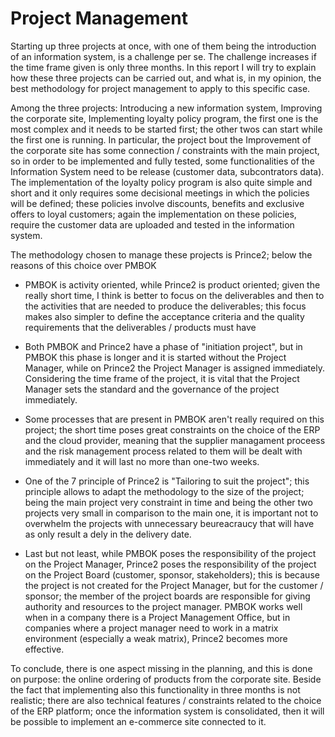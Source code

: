 # Project Management

Starting up three projects at once, with one of them being the introduction of an information system, is a challenge per se.
The challenge increases if the time frame given is only three months. In this report I will try to explain how these three projects can be carried out, and what is, in my opinion, the best methodology for project management to apply to this specific case.

Among the three projects: Introducing a new information system, Improving the corporate site, Implementing loyalty policy program, the first one is the most complex and it needs to be started first; the other twos can start while the first one is running. In particular, the project bout the Improvement of the corporate site has some connection / constraints with the main project, so in order to be implemented and fully tested, some functionalities of the Information System need to be release (customer data, subcontrators data). The implementation of the loyalty policy program is also quite simple and short and it only requires some decisional meetings in which the policies will be defined; these policies involve discounts, benefits and exclusive offers to loyal customers; again the implementation on these policies, require the customer data are uploaded and tested in the information system.


The methodology chosen to manage these projects is Prince2; below the reasons of this choice over PMBOK
- PMBOK is activity oriented, while Prince2 is product oriented; given the really short time, I think is better to focus on the deliverables and then to the activities that are needed to produce the deliverables; this focus makes also simpler to define the acceptance criteria and the quality requirements that the deliverables / products must have
- Both PMBOK and Prince2 have a phase of "initiation project", but in PMBOK this phase is longer and it is started without the Project Manager, while on Prince2 the Project Manager is assigned immediately. Considering the time frame of the project, it is vital that the Project Manager sets the standard and the governance of the project immediately.

- Some processes that are present in PMBOK aren't really required on this project; the short time poses great constraints on the choice of the ERP and the cloud provider, meaning that the supplier managament proceess and the risk management process related to them will be dealt with immediately and it will last no more than one-two weeks.

- One of the 7 principle of Prince2 is "Tailoring to suit the project"; this principle allows to adapt the methodology to the size of the project; being the main project very constraint in time and being the other two projects very small in comparison to the main one, it is important not to overwhelm the projects with unnecessary beureacraucy that will have as only result a dely in the delivery date.

- Last but not least, while PMBOK poses the responsibility of the project on the Project Manager, Prince2 poses the responsibility of the project on the Project Board (customer, sponsor, stakeholders); this is because the project is not created for the Project Manager, but for the customer / sponsor; the member of the project boards are responsible for giving authority and resources to the project manager. PMBOK works well when in a company there is a Project Management Office, but in companies where a project manager need to work in a matrix environment (especially a weak matrix), Prince2 becomes more effective.

To conclude, there is one aspect missing in the planning, and this is done on purpose: the online ordering of products from the corporate site. Beside the fact that implementing also this functionality in three months is not realistic; there are also technical features / constraints related to the choice of the ERP platform; once the information system is consolidated, then it will be possible to implement an e-commerce site connected to it.

